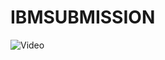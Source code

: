 # IBMSUBMISSION
![Video](https://drive.google.com/file/d/1kIfp9ssvxK6TuBqUoC7amDk-I7Thf6Z_/view?usp=drive_link)

